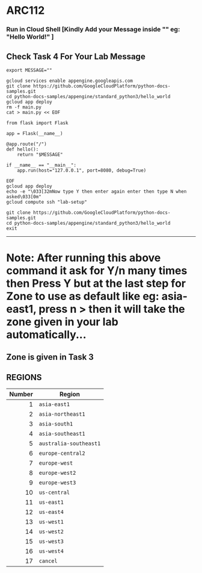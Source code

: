 # ARC112
### Run in Cloud Shell [Kindly Add your Message inside "" eg: "Hello World!" ]

## **Check Task 4 For Your Lab Message**

```
export MESSAGE=""
```
```
gcloud services enable appengine.googleapis.com
git clone https://github.com/GoogleCloudPlatform/python-docs-samples.git
cd python-docs-samples/appengine/standard_python3/hello_world
gcloud app deploy
rm -f main.py
cat > main.py << EOF

from flask import Flask

app = Flask(__name__)

@app.route("/")
def hello():
    return "$MESSAGE"

if __name__ == "__main__":
    app.run(host="127.0.0.1", port=8080, debug=True)

EOF
gcloud app deploy
echo -e "\033[32mNow type Y then enter again enter then type N when asked\033[0m"
gcloud compute ssh "lab-setup"
```
```
git clone https://github.com/GoogleCloudPlatform/python-docs-samples.git
cd python-docs-samples/appengine/standard_python3/hello_world
exit
```
____
# Note: After running this above command it ask for Y/n many times then Press Y but at the last step for Zone to use as default like eg: asia-east1, press n > then it will take the zone given in your lab automatically...

## Zone is given in Task 3

## REGIONS

| Number | Region               |
|-------:|----------------------|
| 1      | `asia-east1`         |
| 2      | `asia-northeast1`    |
| 3      | `asia-south1`        |
| 4      | `asia-southeast1`    |
| 5      | `australia-southeast1` |
| 6      | `europe-central2`    |
| 7      | `europe-west`        |
| 8      | `europe-west2`       |
| 9      | `europe-west3`       |
| 10     | `us-central`         |
| 11     | `us-east1`           |
| 12     | `us-east4`           |
| 13     | `us-west1`           |
| 14     | `us-west2`           |
| 15     | `us-west3`           |
| 16     | `us-west4`           |
| 17     | `cancel`             |
